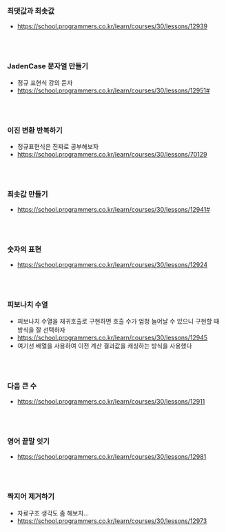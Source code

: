 ### 최댓값과 최솟값

- https://school.programmers.co.kr/learn/courses/30/lessons/12939

<br><br>

### JadenCase 문자열 만들기

- 정규 표현식 강의 듣자
- https://school.programmers.co.kr/learn/courses/30/lessons/12951#

<br><br>

### 이진 변환 반복하기

- 정규표현식은 진짜로 공부해보자
- https://school.programmers.co.kr/learn/courses/30/lessons/70129

<br><br>

### 최솟값 만들기

- https://school.programmers.co.kr/learn/courses/30/lessons/12941#

<br><br>

### 숫자의 표현

- https://school.programmers.co.kr/learn/courses/30/lessons/12924

<br><br>

### 피보나치 수열

- 피보나치 수열을 재귀호출로 구현하면 호출 수가 엄청 늘어날 수 있으니 구현할 때 방식을 잘 선택하자
- https://school.programmers.co.kr/learn/courses/30/lessons/12945
- 여기선 배열을 사용하여 이전 계산 결과값을 캐싱하는 방식을 사용했다

<br><br>

### 다음 큰 수

- https://school.programmers.co.kr/learn/courses/30/lessons/12911

<br><br>

### 영어 끝말 잇기

- https://school.programmers.co.kr/learn/courses/30/lessons/12981

<br><br>

### 짝지어 제거하기

- 자료구조 생각도 좀 해보자...
- https://school.programmers.co.kr/learn/courses/30/lessons/12973

<br><br>
